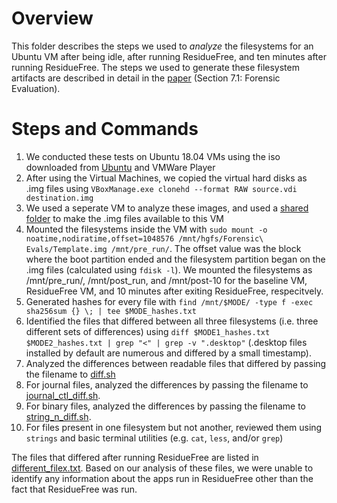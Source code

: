 # Overview
This folder describes the steps we used to *analyze* the filesystems for an Ubuntu VM after being idle, after running ResidueFree, and ten minutes after running ResidueFree. The steps we used to generate these filesystem artifacts are described in detail in the [paper](https://sciendo.com/de/article/10.2478/popets-2021-0076) (Section 7.1: Forensic Evaluation).

# Steps and Commands
1. We conducted these tests on Ubuntu 18.04 VMs using the iso downloaded from [Ubuntu](https://releases.ubuntu.com/18.04/) and VMWare Player
2. After using the Virtual Machines, we copied the virtual hard disks as .img files using `VBoxManage.exe clonehd --format RAW source.vdi destination.img`
3. We used a seperate VM to analyze these images, and used a [shared folder](https://docs.vmware.com/en/VMware-Workstation-Pro/16.0/com.vmware.ws.using.doc/GUID-AB5C80FE-9B8A-4899-8186-3DB8201B1758.html) to make the .img files available to this VM
4. Mounted the filesystems inside the VM with `sudo mount -o noatime,nodiratime,offset=1048576 /mnt/hgfs/Forensic\ Evals/Template.img /mnt/pre_run/`. The offset value was the block where the boot partition ended and the filesystem partition began on the .img files (calculated using `fdisk -l`). We mounted the filesystems as /mnt/pre_run/, /mnt/post_run, and /mnt/post-10 for the baseline VM, ResidueFree VM, and 10 minutes after exiting ResidueFree, respecitvely.
5. Generated hashes for every file with `find /mnt/$MODE/ -type f -exec sha256sum {} \; | tee $MODE_hashes.txt`
6. Identified the files that differed between all three filesystems (i.e. three different sets of differences) using `diff $MODE1_hashes.txt $MODE2_hashes.txt | grep "<" | grep -v ".desktop"` (.desktop files installed by default are numerous and differed by a small timestamp).
7. Analyzed the differences between readable files that differed by passing the filename to [diff.sh](diff.sh) 
8. For journal files, analyzed the differences by passing the filename to [journal_ctl_diff.sh](journal_ctl_diff.sh).
9. For binary files, analyzed the differences by passing the filename to [string_n_diff.sh](string_n_diff.sh).
10. For files present in one filesystem but not another, reviewed them using `strings` and basic terminal utilities (e.g. `cat`, `less`, and/or `grep`)

The files that differed after running ResidueFree are listed in [different_filex.txt](different_files.txt). Based on our analysis of these files, we were unable to identify any information about the apps run in ResidueFree other than the fact that ResidueFree was run. 
